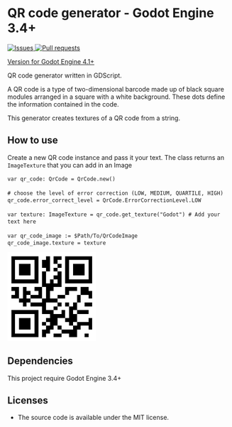 # QR code generator - Godot Engine 3.4+

<p>
    <a href="https://github.com/Greaby/godot-qrcode-generator/issues">
      <img alt="Issues" src="https://img.shields.io/github/issues/greaby/godot-qrcode-generator?color=D94D4C" />
    </a>
    <a href="https://github.com/Greaby/godot-qrcode-generator/pulls">
      <img alt="Pull requests" src="https://img.shields.io/github/issues-pr/greaby/godot-qrcode-generator?color=ECA539" />
    </a>
</p>


[Version for Godot Engine 4.1+](https://github.com/Greaby/godot-qrcode-generator/)

QR code generator written in GDScript.

A QR code is a type of two-dimensional barcode made up of black square modules arranged in a square with a white background. These dots define the information contained in the code.

This generator creates textures of a QR code from a string.

## How to use

Create a new QR code instance and pass it your text.
The class returns an `ImageTexture` that you can add in an Image

```gdscript
var qr_code: QrCode = QrCode.new()

# choose the level of error correction (LOW, MEDIUM, QUARTILE, HIGH)
qr_code.error_correct_level = QrCode.ErrorCorrectionLevel.LOW

var texture: ImageTexture = qr_code.get_texture("Godot") # Add your text here

var qr_code_image := $Path/To/QrCodeImage
qr_code_image.texture = texture
```

![Godot QR code](icon.png)

## Dependencies

This project require Godot Engine 3.4+

## Licenses

- The source code is available under the MIT license.
